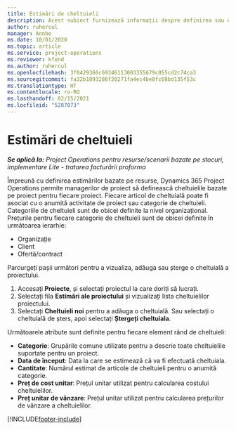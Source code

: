 ```yaml
---
title: Estimări de cheltuieli
description: Acest subiect furnizează informații despre definirea sau estimarea cheltuielilor bazate pe proiecte.
author: ruhercul
manager: Annbe
ms.date: 10/01/2020
ms.topic: article
ms.service: project-operations
ms.reviewer: kfend
ms.author: ruhercul
ms.openlocfilehash: 3f0429366c69346113003355679c055cd2c74ca3
ms.sourcegitcommit: fa32b1893286f20271fa4ec4be8fc68bd135f53c
ms.translationtype: HT
ms.contentlocale: ro-RO
ms.lasthandoff: 02/15/2021
ms.locfileid: "5287073"
---
```

# <a name="expense-estimates"></a>Estimări de cheltuieli
_**Se aplică la:** Project Operations pentru resurse/scenarii bazate pe stocuri, implementare Lite - tratarea facturării proforma_

Împreună cu definirea estimărilor bazate pe resurse, Dynamics 365 Project Operations permite managerilor de proiect să definească cheltuielile bazate pe proiect pentru fiecare proiect. Fiecare articol de cheltuială poate fi asociat cu o anumită activitate de proiect sau categorie de cheltuieli. Categoriile de cheltuieli sunt de obicei definite la nivel organizațional. Prețurile pentru fiecare categorie de cheltuieli sunt de obicei definite în următoarea ierarhie:

- Organizație
- Client
- Ofertă/contract

Parcurgeți pașii următori pentru a vizualiza, adăuga sau șterge o cheltuială a proiectului.

1. Accesați **Proiecte**, și selectați proiectul la care doriți să lucrați.
2. Selectați fila **Estimări ale proiectului** și vizualizați lista cheltuielilor proiectului.
3. Selectați **Cheltuieli noi** pentru a adăuga o cheltuială. Sau selectați o cheltuială de șters, apoi selectați **Ștergeți cheltuiala**.

Următoarele atribute sunt definite pentru fiecare element rând de cheltuieli:

- **Categorie**: Grupările comune utilizate pentru a descrie toate cheltuielile suportate pentru un proiect.
- **Data de început**: Data la care se estimează că va fi efectuată cheltuiala.
- **Cantitate**: Numărul estimat de articole de cheltuieli pentru o anumită categorie.
- **Preț de cost unitar**: Prețul unitar utilizat pentru calcularea costului cheltuielilor.
- **Preț unitar de vânzare**: Prețul unitar utilizat pentru calcularea prețurilor de vânzare a cheltuielilor.



[!INCLUDE[footer-include](../includes/footer-banner.md)]